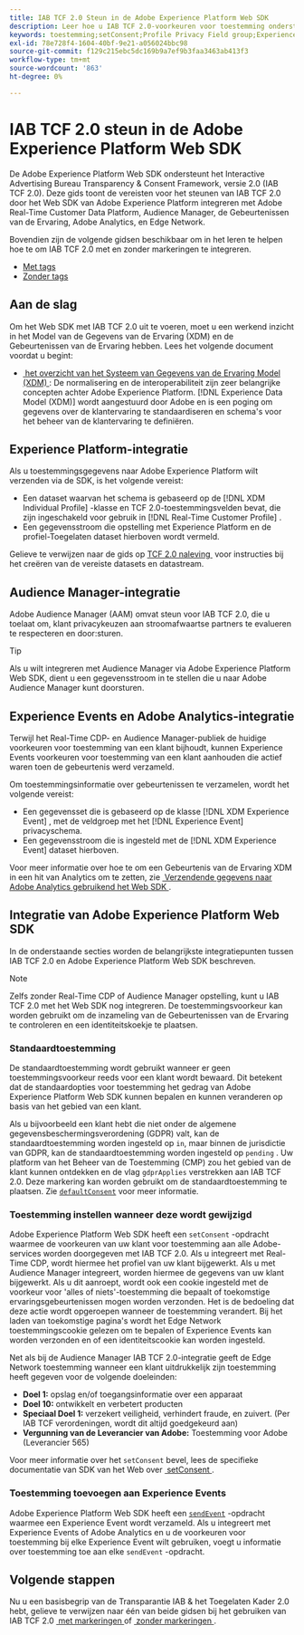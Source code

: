 ```yaml
---
title: IAB TCF 2.0 Steun in de Adobe Experience Platform Web SDK
description: Leer hoe u IAB TCF 2.0-voorkeuren voor toestemming ondersteunt met de Adobe Experience Platform Web SDK
keywords: toestemming;setConsent;Profile Privacy Field group;Experience Event Privacy Field group;Privacy Field group;IAB TCF 2.0;Real-Time CDP;
exl-id: 78e728f4-1604-40bf-9e21-a056024bbc98
source-git-commit: f129c215ebc5dc169b9a7ef9b3faa3463ab413f3
workflow-type: tm+mt
source-wordcount: '863'
ht-degree: 0%

---
```


# IAB TCF 2.0 steun in de Adobe Experience Platform Web SDK

De Adobe Experience Platform Web SDK ondersteunt het Interactive Advertising Bureau Transparency &amp; Consent Framework, versie 2.0 (IAB TCF 2.0). Deze gids toont de vereisten voor het steunen van IAB TCF 2.0 door het Web SDK van Adobe Experience Platform integreren met Adobe Real-Time Customer Data Platform, Audience Manager, de Gebeurtenissen van de Ervaring, Adobe Analytics, en Edge Network.

Bovendien zijn de volgende gidsen beschikbaar om in het leren te helpen hoe te om IAB TCF 2.0 met en zonder markeringen te integreren.

- [Met tags](./with-tags.md)
- [Zonder tags](./without-tags.md)

## Aan de slag

Om het Web SDK met IAB TCF 2.0 uit te voeren, moet u een werkend inzicht in het Model van de Gegevens van de Ervaring (XDM) en de Gebeurtenissen van de Ervaring hebben. Lees het volgende document voordat u begint:

- [&#x200B; het overzicht van het Systeem van Gegevens van de Ervaring Model (XDM) &#x200B;](../../../xdm/home.md): De normalisering en de interoperabiliteit zijn zeer belangrijke concepten achter Adobe Experience Platform. [!DNL Experience Data Model (XDM)] wordt aangestuurd door Adobe en is een poging om gegevens over de klantervaring te standaardiseren en schema&#39;s voor het beheer van de klantervaring te definiëren.

## Experience Platform-integratie

Als u toestemmingsgegevens naar Adobe Experience Platform wilt verzenden via de SDK, is het volgende vereist:

- Een dataset waarvan het schema is gebaseerd op de [!DNL XDM Individual Profile] -klasse en TCF 2.0-toestemmingsvelden bevat, die zijn ingeschakeld voor gebruik in [!DNL Real-Time Customer Profile] .
- Een gegevensstroom die opstelling met Experience Platform en de profiel-Toegelaten dataset hierboven wordt vermeld.

Gelieve te verwijzen naar de gids op [&#x200B; TCF 2.0 naleving &#x200B;](../../../landing/governance-privacy-security/consent/iab/overview.md) voor instructies bij het creëren van de vereiste datasets en datastream.

## Audience Manager-integratie

Adobe Audience Manager (AAM) omvat steun voor IAB TCF 2.0, die u toelaat om, klant privacykeuzen aan stroomafwaartse partners te evalueren te respecteren en door:sturen. <!--For more information, read the documentation on [Sending Data to Audience Manager](../audience-manager/audience-manager-overview.md).-->

>[!TIP]
>
>Als u wilt integreren met Audience Manager via Adobe Experience Platform Web SDK, dient u een gegevensstroom in te stellen die u naar Adobe Audience Manager kunt doorsturen.

## Experience Events en Adobe Analytics-integratie

Terwijl het Real-Time CDP- en Audience Manager-publiek de huidige voorkeuren voor toestemming van een klant bijhoudt, kunnen Experience Events voorkeuren voor toestemming van een klant aanhouden die actief waren toen de gebeurtenis werd verzameld.

Om toestemmingsinformatie over gebeurtenissen te verzamelen, wordt het volgende vereist:

- Een gegevensset die is gebaseerd op de klasse [!DNL XDM Experience Event] , met de veldgroep met het [!DNL Experience Event] privacyschema.
- Een gegevensstroom die is ingesteld met de [!DNL XDM Experience Event] dataset hierboven.

Voor meer informatie over hoe te om een Gebeurtenis van de Ervaring XDM in een hit van Analytics om te zetten, zie [&#x200B; Verzendende gegevens naar Adobe Analytics gebruikend het Web SDK &#x200B;](/help/web-sdk/use-cases/adobe-analytics.md).

## Integratie van Adobe Experience Platform Web SDK

In de onderstaande secties worden de belangrijkste integratiepunten tussen IAB TCF 2.0 en Adobe Experience Platform Web SDK beschreven.

>[!NOTE]
>
>Zelfs zonder Real-Time CDP of Audience Manager opstelling, kunt u IAB TCF 2.0 met het Web SDK nog integreren. De toestemmingsvoorkeur kan worden gebruikt om de inzameling van de Gebeurtenissen van de Ervaring te controleren en een identiteitskoekje te plaatsen.

### Standaardtoestemming

De standaardtoestemming wordt gebruikt wanneer er geen toestemmingsvoorkeur reeds voor een klant wordt bewaard. Dit betekent dat de standaardopties voor toestemming het gedrag van Adobe Experience Platform Web SDK kunnen bepalen en kunnen veranderen op basis van het gebied van een klant.

Als u bijvoorbeeld een klant hebt die niet onder de algemene gegevensbeschermingsverordening (GDPR) valt, kan de standaardtoestemming worden ingesteld op `in`, maar binnen de jurisdictie van GDPR, kan de standaardtoestemming worden ingesteld op `pending` . Uw platform van het Beheer van de Toestemming (CMP) zou het gebied van de klant kunnen ontdekken en de vlag `gdprApplies` verstrekken aan IAB TCF 2.0. Deze markering kan worden gebruikt om de standaardtoestemming te plaatsen. Zie [`defaultConsent`](/help/web-sdk/commands/configure/defaultconsent.md) voor meer informatie.

### Toestemming instellen wanneer deze wordt gewijzigd

Adobe Experience Platform Web SDK heeft een `setConsent` -opdracht waarmee de voorkeuren van uw klant voor toestemming aan alle Adobe-services worden doorgegeven met IAB TCF 2.0. Als u integreert met Real-Time CDP, wordt hiermee het profiel van uw klant bijgewerkt. Als u met Audience Manager integreert, worden hiermee de gegevens van uw klant bijgewerkt. Als u dit aanroept, wordt ook een cookie ingesteld met de voorkeur voor &#39;alles of niets&#39;-toestemming die bepaalt of toekomstige ervaringsgebeurtenissen mogen worden verzonden. Het is de bedoeling dat deze actie wordt opgeroepen wanneer de toestemming verandert. Bij het laden van toekomstige pagina&#39;s wordt het Edge Network toestemmingscookie gelezen om te bepalen of Experience Events kan worden verzonden en of een identiteitscookie kan worden ingesteld.

Net als bij de Audience Manager IAB TCF 2.0-integratie geeft de Edge Network toestemming wanneer een klant uitdrukkelijk zijn toestemming heeft gegeven voor de volgende doeleinden:

- **Doel 1:** opslag en/of toegangsinformatie over een apparaat
- **Doel 10:** ontwikkelt en verbetert producten
- **Speciaal Doel 1:** verzekert veiligheid, verhindert fraude, en zuivert. (Per IAB TCF verordeningen, wordt dit altijd goedgekeurd aan)
- **Vergunning van de Leverancier van Adobe:** Toestemming voor Adobe (Leverancier 565)

Voor meer informatie over het `setConsent` bevel, lees de specifieke documentatie van SDK van het Web over [&#x200B; setConsent &#x200B;](../../../web-sdk/commands/setconsent.md).

### Toestemming toevoegen aan Experience Events

Adobe Experience Platform Web SDK heeft een [`sendEvent`](/help/web-sdk/commands/sendevent/overview.md) -opdracht waarmee een Experience Event wordt verzameld. Als u integreert met Experience Events of Adobe Analytics en u de voorkeuren voor toestemming bij elke Experience Event wilt gebruiken, voegt u informatie over toestemming toe aan elke `sendEvent` -opdracht.

## Volgende stappen

Nu u een basisbegrip van de Transparantie IAB &amp; het Toegelaten Kader 2.0 hebt, gelieve te verwijzen naar één van beide gidsen bij het gebruiken van IAB TCF 2.0 [&#x200B; met markeringen &#x200B;](./with-tags.md) of [&#x200B; zonder markeringen &#x200B;](./without-tags.md).
